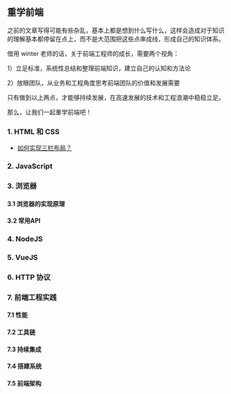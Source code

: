## 重学前端

之前的文章写得可能有些杂乱，基本上都是想到什么写什么，这样会造成对于知识的理解基本都停留在点上，而不是大范围把这些点串成线，形成自己的知识体系。

借用 winter 老师的话，关于前端工程师的成长，需要两个视角：

1）立足标准，系统性总结和整理前端知识，建立自己的认知和方法论

2）放眼团队，从业务和工程角度思考前端团队的价值和发展需要

只有做到以上两点，才能够持续发展，在高速发展的技术和工程浪潮中稳稳立足。

那么，让我们一起重学前端吧！

### 1. HTML 和 CSS

- [如何实现三栏布局？](https://github.com/sunbigshan/Blog/issues/51)

### 2. JavaScript

### 3. 浏览器

#### 3.1 浏览器的实现原理

####  3.2 常用API

### 4. NodeJS

### 5. VueJS

### 6. HTTP 协议

### 7. 前端工程实践

#### 7.1 性能

#### 7.2 工具链

#### 7.3 持续集成

#### 7.4 搭建系统

#### 7.5 前端架构